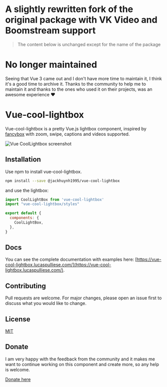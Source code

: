<!-- eslint-disable markdownlint/md025 -->

# A slightly rewritten fork of the original package with VK Video and Boomstream support

> The content below is unchanged except for the name of the package

# No longer maintained

Seeing that Vue 3 came out and I don't have more time to maintain it, I think it's a good time to archive it.
Thanks to the community to help me to maintain it and thanks to the ones who used it on their projects, was an awesome experience ♥️

# Vue-cool-lightbox

Vue-cool-lightbox is a pretty Vue.js lightbox component, inspired by [fancybox](http://fancyapps.com/fancybox/3/) with zoom, swipe, captions and videos supported.

![Vue CoolLightbox screenshot](http://lucaspulliese.com/wp-content/themes/theme/images/screenshot-vue-cool-lightbox.jpg)

## Installation

Use npm to install vue-cool-lightbox.

```bash
npm install --save @jackhuynh1995/vue-cool-lightbox
```

and use the lightbox:

```javascript
import CoolLightBox from 'vue-cool-lightbox'
import "vue-cool-lightbox/styles"

export default {
  components: {
    CoolLightBox,
  },
}
```

## Docs

You can see the complete documentation with examples here: [https://vue-cool-lightbox.lucaspulliese.com/](https://vue-cool-lightbox.lucaspulliese.com/).

## Contributing

Pull requests are welcome. For major changes, please open an issue first to discuss what you would like to change.

## License

[MIT](https://choosealicense.com/licenses/mit/)

## Donate

I am very happy with the feedback from the community and it makes me want to continue working on this component and create more, so any help is welcome.

[Donate here](http://paypal.me/lucaspdonations)
